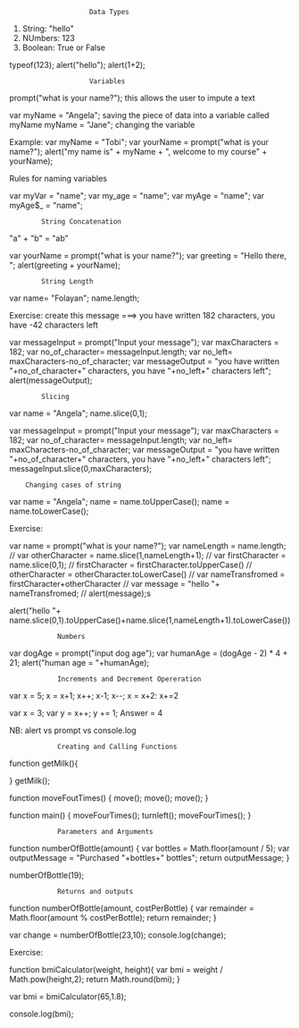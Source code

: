                         Data Types
1. String: "hello"
2. NUmbers: 123 
3. Boolean: True or False

typeof(123);
alert("hello");
alert(1+2);

                        Variables

prompt("what is your name?"); this allows the user to impute a text

var myName = "Angela"; saving the piece of data into a variable called myName
    myName = "Jane"; changing the variable 

Example:
        var myName = "Tobi";
        var yourName = prompt("what is your name?");
        alert("my name is" + myName + ", welcome to my course" + yourName);

Rules for naming variables

var myVar = "name";
var my_age = "name";
var myAge = "name";
var myAge$_ = "name";


            String Concatenation
"a" + "b" = "ab"

var yourName = prompt("what is your name?");
var greeting = "Hello there, ";
alert(greeting + yourName);


            String Length
var name= "Folayan";
name.length;

Exercise: create this message ===> you have written 182 characters, you have -42 characters left

var messageInput = prompt("Input your message");
var maxCharacters = 182;
var no_of_character= messageInput.length;
var no_left= maxCharacters-no_of_character;
var messageOutput = "you have written "+no_of_character+" characters, you have "+no_left+" characters left";
alert(messageOutput);

            Slicing

var name = "Angela";
name.slice(0,1);

var messageInput = prompt("Input your message");
var maxCharacters = 182;
var no_of_character= messageInput.length;
var no_left= maxCharacters-no_of_character;
var messageOutput = "you have written "+no_of_character+" characters, you have "+no_left+" characters left";
messageInput.slice(0,maxCharacters);


        Changing cases of string

var name = "Angela";
name = name.toUpperCase();
name = name.toLowerCase();

Exercise:

var name = prompt("what is your name?");
var nameLength = name.length;
// var otherCharacter = name.slice(1,nameLength+1);
// var firstCharacter = name.slice(0,1);
// firstCharacter = firstCharacter.toUpperCase()
// otherCharacter = otherCharacter.toLowerCase()
// var nameTransfromed = firstCharacter+otherCharacter
// var message = "hello "+ nameTransfromed;
// alert(message);s

alert("hello "+ name.slice(0,1).toUpperCase()+name.slice(1,nameLength+1).toLowerCase())

                Numbers

var dogAge = prompt("input dog age");
var humanAge = (dogAge - 2) * 4 + 21;
alert("human age = "+humanAge);

                Increments and Decrement Opereration

var x = 5;
x = x+1;
x++;
x-1;
x--;
x = x+2:
x+=2

var x = 3;
var y = x++;
y += 1;         Answer = 4


               
NB: alert vs prompt vs console.log


                Creating and Calling Functions

function getMilk(){

}
getMilk();

function moveFoutTimes() {
        move();
        move();
        move();
}

function main() {
        moveFourTimes();
        turnleft();
        moveFourTimes();
}

                Parameters and Arguments
function numberOfBottle(amount) {
    var bottles = Math.floor(amount / 5);
    var outputMessage = "Purchased "+bottles+" bottles";
    return outputMessage;
}

numberOfBottle(19);


                Returns and outputs
function numberOfBottle(amount, costPerBottle) {
    var remainder = Math.floor(amount % costPerBottle);
    return remainder;
}

var change = numberOfBottle(23,10);
console.log(change);


Exercise:

function bmiCalculator(weight, height){
        var bmi = weight / Math.pow(height,2);
        return Math.round(bmi);
}

var bmi = bmiCalculator(65,1.8);

console.log(bmi);